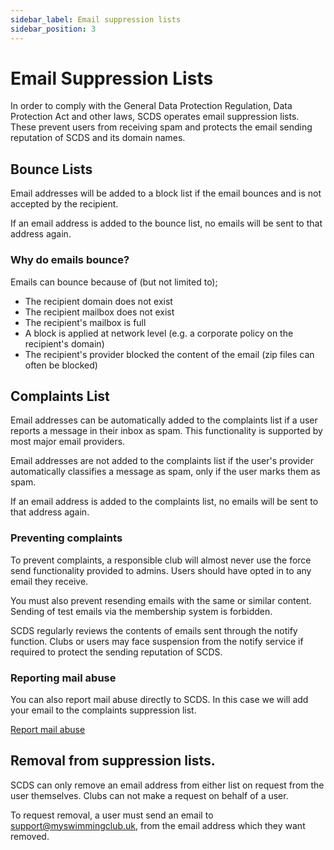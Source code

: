 ```yaml
---
sidebar_label: Email suppression lists
sidebar_position: 3
---
```


# Email Suppression Lists

In order to comply with the General Data Protection Regulation, Data Protection Act and other laws, SCDS operates email suppression lists. These prevent users from receiving spam and protects the email sending reputation of SCDS and its domain names.

## Bounce Lists

Email addresses will be added to a block list if the email bounces and is not accepted by the recipient.

If an email address is added to the bounce list, no emails will be sent to that address again.

### Why do emails bounce?

Emails can bounce because of (but not limited to);

- The recipient domain does not exist
- The recipient mailbox does not exist
- The recipient's mailbox is full
- A block is applied at network level (e.g. a corporate policy on the recipient's domain)
- The recipient's provider blocked the content of the email (zip files can often be blocked)

## Complaints List

Email addresses can be automatically added to the complaints list if a user reports a message in their inbox as spam. This functionality is supported by most major email providers.

Email addresses are not added to the complaints list if the user's provider automatically classifies a message as spam, only if the user marks them as spam.

If an email address is added to the complaints list, no emails will be sent to that address again.

### Preventing complaints

To prevent complaints, a responsible club will almost never use the force send functionality provided to admins. Users should have opted in to any email they receive.

You must also prevent resending emails with the same or similar content. Sending of test emails via the membership system is forbidden.

SCDS regularly reviews the contents of emails sent through the notify function. Clubs or users may face suspension from the notify service if required to protect the sending reputation of SCDS.

### Reporting mail abuse

You can also report mail abuse directly to SCDS. In this case we will add your email to the complaints suppression list.

[Report mail abuse](https://forms.office.com/Pages/ResponsePage.aspx?id=eUyplshmHU2mMHhet4xottqTRsfDlXxPnyldf9tMT9ZUODZRTFpFRzJWOFpQM1pLQ0hDWUlXRllJVS4u)

## Removal from suppression lists.

SCDS can only remove an email address from either list on request from the user themselves. Clubs can not make a request on behalf of a user.

To request removal, a user must send an email to [support@myswimmingclub.uk](mailto:support@myswimmingclub.uk), from the email address which they want removed.